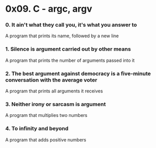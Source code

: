 # 0x09. C - argc, argv
### 0. It ain't what they call you, it's what you answer to
A program that prints its name, followed by a new line
### 1. Silence is argument carried out by other means
A program that prints the number of arguments passed into it
### 2. The best argument against democracy is a five-minute conversation with the average voter
A program that prints all arguments it receives
### 3. Neither irony or sarcasm is argument
A program that multiplies two numbers
### 4. To infinity and beyond
A program that adds positive numbers